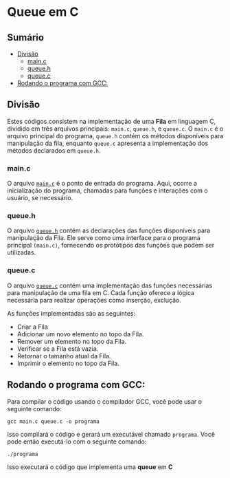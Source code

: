 # Queue em C

## Sumário 

- [Divisão](#divisão)
    - [main.c](#mainc)
    - [queue.h](#stackh)
    - [queue.c](#stackc)
- [Rodando o programa com GCC:](#rodando-o-programa-com-gcc)

## Divisão 

Estes códigos consistem na implementação de uma **Fila** em linguagem C, dividido em três arquivos principais: `main.c`, `queue.h`, e `queue.c`. O `main.c` é o arquivo principal do programa, `queue.h` contém os métodos disponíveis para manipulação da fila, enquanto `queue.c` apresenta a implementação dos métodos declarados em `queue.h`.

### main.c

O arquivo <a href="https://github.com/FabioHenriqueFarias/algorithms-And-Data-Dtructures/blob/main/Data_Structures/4_Queue/C/main.c">`main.c`</a> é o ponto de entrada do programa. Aqui, ocorre a inicialização do programa, chamadas para funções e interações com o usuário, se necessário.

### queue.h

O arquivo <a href="https://github.com/FabioHenriqueFarias/algorithms-And-Data-Dtructures/blob/main/Data_Structures/4_Queue/C/queue.c">`queue.h`</a> contém as declarações das funções disponíveis para manipulação da Fila. Ele serve como uma interface para o programa principal `(main.c)`, fornecendo os protótipos das funções que podem ser utilizadas.

### queue.c

O arquivo <a href="https://github.com/FabioHenriqueFarias/algorithms-And-Data-Dtructures/blob/main/Data_Structures/4_Queue/C/queue.h">`queue.c`</a> contém uma implementação das funções necessárias para manipulação de uma fila em C. Cada função oferece a lógica necessária para realizar operações como inserção, exclução.

As funções implementadas são as seguintes:

- Criar a Fila
- Adicionar um novo elemento no topo da Fila.
- Remover um elemento no topo da Fila.
- Verificar se a Fila está vazia.
- Retornar o tamanho atual da Fila.
- Imprimir o elemento no topo da Fila.

## Rodando o programa com GCC:

Para compilar o código usando o compilador GCC, você pode usar o seguinte comando:

```
gcc main.c queue.c -o programa
```

Isso compilará o código e gerará um executável chamado `programa`. Você pode então executá-lo com o seguinte comando:

```
./programa
```

Isso executará o código que implementa uma **queue** em **C**
